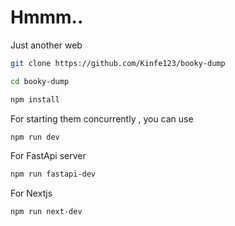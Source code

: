# Hmmm..
Just another web



```bash 
git clone https://github.com/Kinfe123/booky-dump
```
```bash 
cd booky-dump
```
```bash 
npm install
```
For starting them concurrently , you can use 
```bash 
npm run dev
```

For FastApi server
```bash 
npm run fastapi-dev
```
For Nextjs
```bash 
npm run next-dev
```
